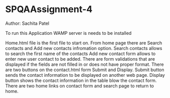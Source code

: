 # SPQAAssignment-4

Author: Sachita Patel

To run this Application WAMP server is needs to be installed




Home.html file is the first file to start on.
From home page there are Search contacts and Add new contacts infromation option.
Search contacts allows to search the first name of the contacts
Add new contact form allows to enter new user contact to be added.
There are form validations that are displayed if the fields are not filled in or does not have proper format.
There are two buttons on the contact.html form Submit and Display.
Submit button sends the contact information to be displayed on another web page.
Display button shows the contact information in the table blow the contact form.
There are two home links on contact form and search page to return to home.
